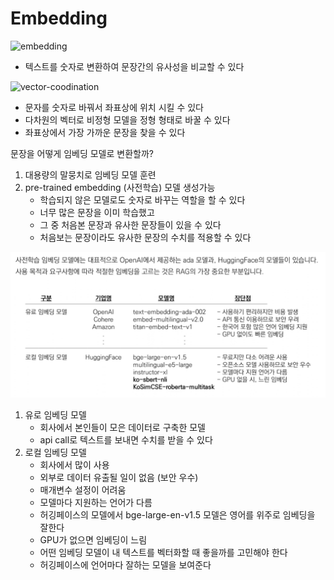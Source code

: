 # Embedding



![embedding](./assets/embedding.png)
- 텍스트를 숫자로 변환하여 문장간의 유사성을 비교할 수 있다

![vector-coodination](./assets/vector-coodination.png)
- 문자를 숫자로 바꿔서 좌표상에 위치 시킬 수 있다
- 다차원의 벡터로 비정형 모델을 정형 형태로 바꿀 수 있다
- 좌표상에서 가장 가까운 문장을 찾을 수 있다

문장을 어떻게 임베딩 모델로 변환할까?
1. 대용량의 말뭉치로 임베딩 모델 훈련
2. pre-trained embedding (사전학습) 모델 생성가능
    - 학습되지 않은 모델로도 숫자로 바꾸는 역할을 할 수 있다 
    - 너무 많은 문장을 이미 학습했고
    - 그 중 처음본 문장과 유사한 문장들이 있을 수 있다
    - 처음보는 문장이라도 유사한 문장의 수치를 적용할 수 있다

![models](./assets/models.png)
1. 유로 임베딩 모델
    - 회사에서 본인들이 모은 데이터로 구축한 모델
    - api call로 텍스트를 보내면 수치를 받을 수 있다
2. 로컬 임베딩 모델
    - 회사에서 많이 사용
    - 외부로 데이터 유출될 일이 없음 (보안 우수)
    - 매개변수 설정이 어려움
    - 모델마다 지원하는 언어가 다름
    - 허깅페이스의 모델에서 bge-large-en-v1.5 모델은 영어를 위주로 임베딩을 잘한다
    - GPU가 없으면 임베딩이 느림
    - 어떤 임베딩 모델이 내 텍스트를 벡터화할 때 좋을까를 고민해야 한다
    - 허깅페이스에 언어마다 잘하는 모델을 보여준다






